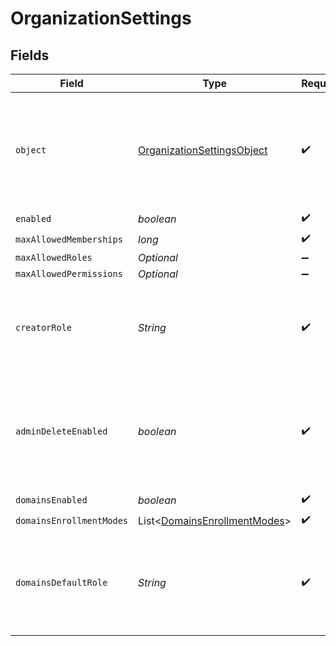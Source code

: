 # OrganizationSettings


## Fields

| Field                                                                                          | Type                                                                                           | Required                                                                                       | Description                                                                                    |
| ---------------------------------------------------------------------------------------------- | ---------------------------------------------------------------------------------------------- | ---------------------------------------------------------------------------------------------- | ---------------------------------------------------------------------------------------------- |
| `object`                                                                                       | [OrganizationSettingsObject](../../models/components/OrganizationSettingsObject.md)            | :heavy_check_mark:                                                                             | String representing the object's type. Objects of the same type share the same value.          |
| `enabled`                                                                                      | *boolean*                                                                                      | :heavy_check_mark:                                                                             | N/A                                                                                            |
| `maxAllowedMemberships`                                                                        | *long*                                                                                         | :heavy_check_mark:                                                                             | N/A                                                                                            |
| `maxAllowedRoles`                                                                              | *Optional<Long>*                                                                               | :heavy_minus_sign:                                                                             | N/A                                                                                            |
| `maxAllowedPermissions`                                                                        | *Optional<Long>*                                                                               | :heavy_minus_sign:                                                                             | N/A                                                                                            |
| `creatorRole`                                                                                  | *String*                                                                                       | :heavy_check_mark:                                                                             | The role key that a user will be assigned after creating an organization.                      |
| `adminDeleteEnabled`                                                                           | *boolean*                                                                                      | :heavy_check_mark:                                                                             | The default for whether an admin can delete an organization with the Frontend API.             |
| `domainsEnabled`                                                                               | *boolean*                                                                                      | :heavy_check_mark:                                                                             | N/A                                                                                            |
| `domainsEnrollmentModes`                                                                       | List<[DomainsEnrollmentModes](../../models/components/DomainsEnrollmentModes.md)>              | :heavy_check_mark:                                                                             | N/A                                                                                            |
| `domainsDefaultRole`                                                                           | *String*                                                                                       | :heavy_check_mark:                                                                             | The role key that it will be used in order to create an organization invitation or suggestion. |